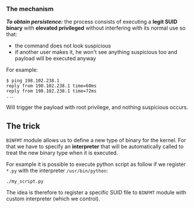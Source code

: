 
### The mechanism
***To obtain persistence:*** the process consists of executing a **legit SUID binary** with **elevated privileged** without interfering with its normal use so that:
* the command does not look suspicious
* if another user makes it, he won't see anything suspicious too and payload will be executed anyway


For example:
```shell
$ ping 198.102.238.1
reply from 198.102.238.1 time=60ms
reply from 198.102.238.1 time=72ms
...

```
Will trigger the payload with root privilege, and nothing suspicious occurs.

## The trick

`BINFMT` module allows us to define a new type of binary for the kernel. For that we have to specify an **interpreter** that will be automatically called to treat the new binary type when it is executed.

For example it is possible to execute python script as follow if we register `*.py` with the interpreter `/usr/bin/python`:
```shell
./my_script.py
```


The idea is therefore to register a specific SUID file to `BINFMT` module with custom interpreter (which we control).
